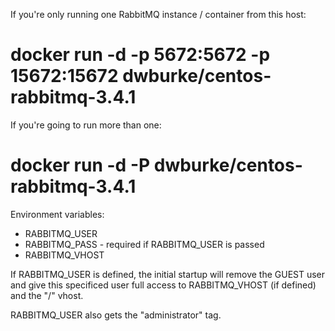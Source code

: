 If you're only running one RabbitMQ instance / container from this host:

# docker run -d -p 5672:5672 -p 15672:15672 dwburke/centos-rabbitmq-3.4.1

If you're going to run more than one:

# docker run -d -P dwburke/centos-rabbitmq-3.4.1


Environment variables:

- RABBITMQ_USER
- RABBITMQ_PASS - required if RABBITMQ_USER is passed
- RABBITMQ_VHOST


If RABBITMQ_USER is defined, the initial startup will remove the GUEST user
and give this specificed user full access to RABBITMQ_VHOST (if defined)
and the "/" vhost.

RABBITMQ_USER also gets the "administrator" tag.

